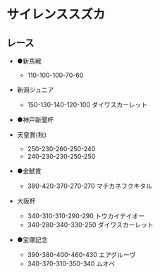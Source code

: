 # サイレンススズカ

## レース
- ●新馬戦
  - 110-100-100-70-60
- 新潟ジュニア
  - 150-130-140-120-100 ダイワスカーレット
  
- ●神戸新聞杯

- 天皇賞(秋)
  - 250-230-260-250-240
  - 240-230-230-250-250
- ●金鯱賞
  - 380-420-370-270-270 マチカネフクキタル
- 大阪杯
  - 340-310-310-290-290 トウカイテイオー
  - 340-280-340-330-250 ダイワスカーレット
- ●宝塚記念
  - 390-380-400-460-430 エアグルーヴ
  - 340-370-310-350-340 ムオペ

